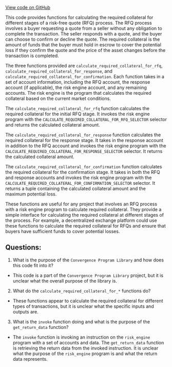 [View code on GitHub](https://github.com/convergence-rfq/convergence-program-library/rfq/program/src/interfaces/risk_engine.rs)

This code provides functions for calculating the required collateral for different stages of a risk-free quote (RFQ) process. The RFQ process involves a buyer requesting a quote from a seller without any obligation to complete the transaction. The seller responds with a quote, and the buyer can choose to confirm or decline the quote. The required collateral is the amount of funds that the buyer must hold in escrow to cover the potential loss if they confirm the quote and the price of the asset changes before the transaction is completed.

The three functions provided are `calculate_required_collateral_for_rfq`, `calculate_required_collateral_for_response`, and `calculate_required_collateral_for_confirmation`. Each function takes in a set of account information, including the RFQ account, the response account (if applicable), the risk engine account, and any remaining accounts. The risk engine is the program that calculates the required collateral based on the current market conditions.

The `calculate_required_collateral_for_rfq` function calculates the required collateral for the initial RFQ stage. It invokes the risk engine program with the `CALCULATE_REQUIRED_COLLATERAL_FOR_RFQ_SELECTOR` selector and returns the calculated collateral amount.

The `calculate_required_collateral_for_response` function calculates the required collateral for the response stage. It takes in the response account in addition to the RFQ account and invokes the risk engine program with the `CALCULATE_REQUIRED_COLLATERAL_FOR_RESPONSE_SELECTOR` selector. It returns the calculated collateral amount.

The `calculate_required_collateral_for_confirmation` function calculates the required collateral for the confirmation stage. It takes in both the RFQ and response accounts and invokes the risk engine program with the `CALCULATE_REQUIRED_COLLATERAL_FOR_CONFIRMATION_SELECTOR` selector. It returns a tuple containing the calculated collateral amount and the maximum potential loss.

These functions are useful for any project that involves an RFQ process with a risk engine program to calculate required collateral. They provide a simple interface for calculating the required collateral at different stages of the process. For example, a decentralized exchange platform could use these functions to calculate the required collateral for RFQs and ensure that buyers have sufficient funds to cover potential losses.
## Questions: 
 1. What is the purpose of the `Convergence Program Library` and how does this code fit into it?
- This code is a part of the `Convergence Program Library` project, but it is unclear what the overall purpose of the library is.

2. What do the `calculate_required_collateral_for_*` functions do?
- These functions appear to calculate the required collateral for different types of transactions, but it is unclear what the specific inputs and outputs are.

3. What is the `invoke` function doing and what is the purpose of the `get_return_data` function?
- The `invoke` function is invoking an instruction on the `risk_engine` program with a set of accounts and data. The `get_return_data` function is retrieving the return data from the invoked instruction. It is unclear what the purpose of the `risk_engine` program is and what the return data represents.